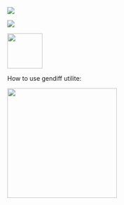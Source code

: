 <a href="https://codeclimate.com/github/Sergey89274291549/frontend-project-lvl2/maintainability"><img src="https://api.codeclimate.com/v1/badges/b2b8139f19047cd8714e/maintainability" /></a>

<a href="https://codeclimate.com/github/Sergey89274291549/frontend-project-lvl2/test_coverage"><img src="https://api.codeclimate.com/v1/badges/b2b8139f19047cd8714e/test_coverage" /></a>

<a href="https://travis-ci.com/Sergey89274291549/frontend-project-lvl2"><img src="https://travis-ci.com/Sergey89274291549/frontend-project-lvl2.svg?branch=master" width="80"/></a>

How to use gendiff utilite:

<a href="https://asciinema.org/a/t1LWJNvWP5LUIYnEi2RX0T28O"><img src="https://asciinema.org/a/t1LWJNvWP5LUIYnEi2RX0T28O.png" width="250"/></a>

